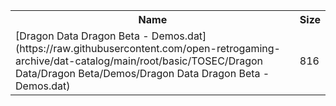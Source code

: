 <table>
<tr><th>Name</th><th>Size</th></tr>
<tr><td>[Dragon Data Dragon Beta - Demos.dat](https://raw.githubusercontent.com/open-retrogaming-archive/dat-catalog/main/root/basic/TOSEC/Dragon Data/Dragon Beta/Demos/Dragon Data Dragon Beta - Demos.dat)</td><td>816</td></tr>
</table>
